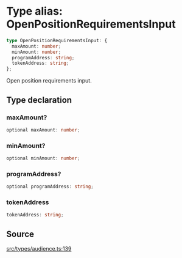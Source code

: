 # Type alias: OpenPositionRequirementsInput

```ts
type OpenPositionRequirementsInput: {
  maxAmount: number;
  minAmount: number;
  programAddress: string;
  tokenAddress: string;
};
```

Open position requirements input.

## Type declaration

### maxAmount?

```ts
optional maxAmount: number;
```

### minAmount?

```ts
optional minAmount: number;
```

### programAddress?

```ts
optional programAddress: string;
```

### tokenAddress

```ts
tokenAddress: string;
```

## Source

[src/types/audience.ts:139](https://github.com/torque-labs/torque-ts-sdk/blob/60b058a1261e69e5eb8f4ad7130e050df24bb92d/src/types/audience.ts#L139)
